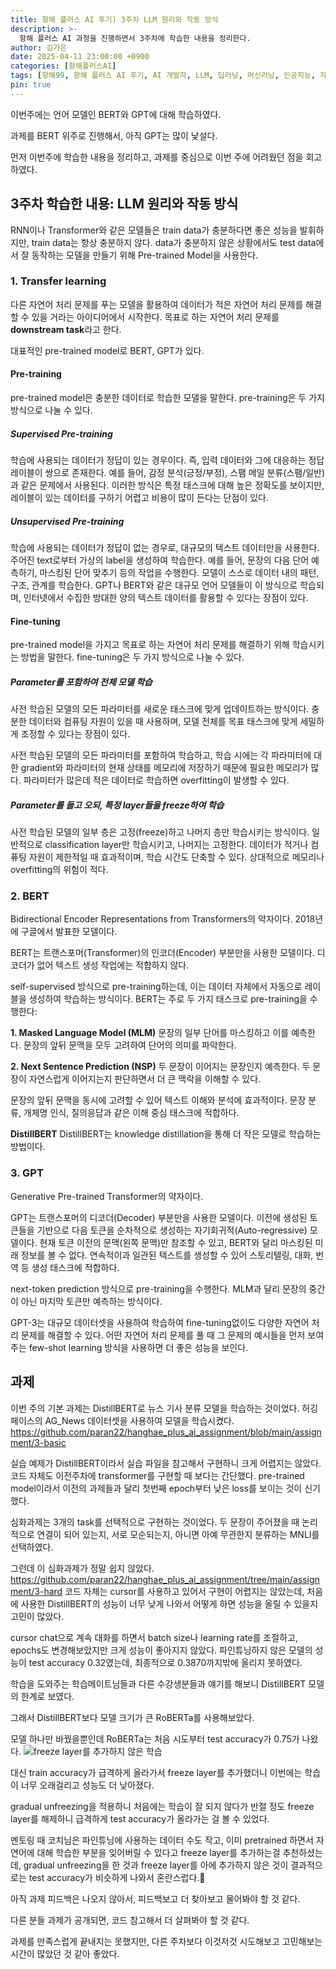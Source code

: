 ```yaml
---
title: 항해 플러스 AI 후기) 3주차 LLM 원리와 작동 방식
description: >-
  항해 플러스 AI 과정을 진행하면서 3주차에 학습한 내용을 정리한다.
author: 김가은
date: 2025-04-11 23:00:00 +0900
categories: [항해플러스AI]
tags: [항해99, 항해 플러스 AI 후기, AI 개발자, LLM, 딥러닝, 머신러닝, 인공지능, 자연어 처리, BERT, GPT]
pin: true
---
```


이번주에는 언어 모델인 BERT와 GPT에 대해 학습하였다.

과제를 BERT 위주로 진행해서, 아직 GPT는 많이 낯설다.

먼저 이번주에 학습한 내용을 정리하고, 과제를 중심으로 이번 주에 어려웠던 점을 회고하였다.

## 3주차 학습한 내용: LLM 원리와 작동 방식

RNN이나 Transformer와 같은 모델들은 train data가 충분하다면 좋은 성능을 발휘하지만, train data는 항상 충분하지 않다.
data가 충분하지 않은 상황에서도 test data에서 잘 동작하는 모델을 만들기 위해 Pre-trained Model을 사용한다.

### 1. Transfer learning
다른 자연어 처리 문제를 푸는 모델을 활용하여 데이터가 적은 자연어 처리 문제를 해결할 수 있을 거라는 아이디어에서 시작한다.
목표로 하는 자연어 처리 문제를 **downstream task**라고 한다.

대표적인 pre-trained model로 BERT, GPT가 있다.

#### Pre-training
pre-trained model은 충분한 데이터로 학습한 모델을 말한다.
pre-training은 두 가지 방식으로 나눌 수 있다.
##### Supervised Pre-training
학습에 사용되는 데이터가 정답이 있는 경우이다. 즉, 입력 데이터와 그에 대응하는 정답 레이블이 쌍으로 존재한다.
예를 들어, 감정 분석(긍정/부정), 스팸 메일 분류(스팸/일반)과 같은 문제에서 사용된다.
이러한 방식은 특정 태스크에 대해 높은 정확도를 보이지만, 레이블이 있는 데이터를 구하기 어렵고 비용이 많이 든다는 단점이 있다.

##### Unsupervised Pre-training
학습에 사용되는 데이터가 정답이 없는 경우로, 대규모의 텍스트 데이터만을 사용한다.
주어진 text로부터 가상의 label을 생성하여 학습한다. 예를 들어, 문장의 다음 단어 예측하기, 마스킹된 단어 맞추기 등의 작업을 수행한다.
모델이 스스로 데이터 내의 패턴, 구조, 관계를 학습한다. 
GPT나 BERT와 같은 대규모 언어 모델들이 이 방식으로 학습되며, 인터넷에서 수집한 방대한 양의 텍스트 데이터를 활용할 수 있다는 장점이 있다.

#### Fine-tuning
pre-trained model을 가지고 목표로 하는 자연어 처리 문제를 해결하기 위해 학습시키는 방법을 말한다.
fine-tuning은 두 가지 방식으로 나눌 수 있다.

##### Parameter를 포함하여 전체 모델 학습
사전 학습된 모델의 모든 파라미터를 새로운 태스크에 맞게 업데이트하는 방식이다. 
충분한 데이터와 컴퓨팅 자원이 있을 때 사용하며, 모델 전체를 목표 태스크에 맞게 세밀하게 조정할 수 있다는 장점이 있다.

사전 학습된 모델의 모든 파라미터를 포함하여 학습하고, 학습 시에는 각 파라미터에 대한 gradient와 파라미터의 현재 상태를 메모리에 저장하기 때문에 필요한 메모리가 많다.
파라미터가 많은데 적은 데이터로 학습하면 overfitting이 발생할 수 있다.

##### Parameter를 들고 오되, 특정 layer들을 freeze하여 학습
사전 학습된 모델의 일부 층은 고정(freeze)하고 나머지 층만 학습시키는 방식이다.
일반적으로 classification layer만 학습시키고, 나머지는 고정한다.
데이터가 적거나 컴퓨팅 자원이 제한적일 때 효과적이며, 학습 시간도 단축할 수 있다.
상대적으로 메모리나 overfitting의 위험이 적다.

### 2. BERT
Bidirectional Encoder Representations from Transformers의 약자이다.
2018년에 구글에서 발표한 모델이다.

BERT는 트랜스포머(Transformer)의 인코더(Encoder) 부분만을 사용한 모델이다. 
디코더가 없어 텍스트 생성 작업에는 적합하지 않다.

self-supervised 방식으로 pre-training하는데, 이는 데이터 자체에서 자동으로 레이블을 생성하여 학습하는 방식이다. 
BERT는 주로 두 가지 태스크로 pre-training을 수행한다:

**1. Masked Language Model (MLM)**
문장의 일부 단어를 마스킹하고 이를 예측한다.
문장의 앞뒤 문맥을 모두 고려하여 단어의 의미를 파악한다.

**2. Next Sentence Prediction (NSP)**
두 문장이 이어지는 문장인지 예측한다.
두 문장이 자연스럽게 이어지는지 판단하면서 더 큰 맥락을 이해할 수 있다.

문장의 앞뒤 문맥을 동시에 고려할 수 있어 텍스트 이해와 분석에 효과적이다.
문장 분류, 개체명 인식, 질의응답과 같은 이해 중심 태스크에 적합하다.

**DistillBERT**
DistillBERT는 knowledge distillation을 통해 더 작은 모델로 학습하는 방법이다.

### 3. GPT
Generative Pre-trained Transformer의 약자이다.

GPT는 트랜스포머의 디코더(Decoder) 부분만을 사용한 모델이다. 
이전에 생성된 토큰들을 기반으로 다음 토큰을 순차적으로 생성하는 자기회귀적(Auto-regressive) 모델이다.
현재 토큰 이전의 문맥(왼쪽 문맥)만 참조할 수 있고, BERT와 달리 마스킹된 미래 정보를 볼 수 없다.
연속적이과 일관된 텍스트를 생성할 수 있어 스토리텔링, 대화, 번역 등 생성 태스크에 적합하다.

next-token prediction 방식으로 pre-training을 수행한다.
MLM과 달리 문장의 중간이 아닌 마지막 토큰만 예측하는 방식이다.

GPT-3는 대규모 데이터셋을 사용하여 학습하여 fine-tuning없이도 다양한 자연어 처리 문제를 해결할 수 있다.
어떤 자연어 처리 문제를 풀 때 그 문제의 예시들을 먼저 보여주는 few-shot learning 방식을 사용하면 더 좋은 성능을 보인다.

## 과제

이번 주의 기본 과제는 DistillBERT로 뉴스 기사 분류 모델을 학습하는 것이었다.
허깅페이스의 AG_News 데이터셋을 사용하여 모델을 학습시켰다.
https://github.com/paran22/hanghae_plus_ai_assignment/blob/main/assignment/3-basic

실습 예제가 DistillBERT이라서 실습 파일을 참고해서 구현하니 크게 어렵지는 않았다.
코드 자체도 이전주차에 transformer를 구현할 때 보다는 간단했다.
pre-trained model이라서 이전의 과제들과 달리 첫번째 epoch부터 낮은 loss를 보이는 것이 신기했다.

심화과제는 3개의 task를 선택적으로 구현하는 것이었다.
두 문장이 주어졌을 때 논리적으로 연결이 되어 있는지, 서로 모순되는지, 아니면 아예 무관한지 분류하는 MNLI를 선택하였다.

그런데 이 심화과제가 정말 쉽지 않았다.
https://github.com/paran22/hanghae_plus_ai_assignment/tree/main/assignment/3-hard
코드 자체는 cursor를 사용하고 있어서 구현이 어렵지는 않았는데, 처음에 사용한 DistillBERT의 성능이 너무 낮게 나와서 어떻게 하면 성능을 올릴 수 있을지 고민이 많았다.

cursor chat으로 계속 대화를 하면서 batch size나 learning rate를 조절하고, epochs도 변경해보았지만 크게 성능이 좋아지지 않았다.
파인튜닝하지 않은 모델의 성능이 test accuracy 0.32였는데, 최종적으로 0.3870까지밖에 올리지 못하였다.

학습을 도와주는 학습메이트님들과 다른 수강생분들과 얘기를 해보니 DistillBERT 모델의 한계로 보였다.

그래서 DistillBERT보다 모델 크기가 큰 RoBERTa를 사용해보았다.

모델 하나만 바꿨을뿐인데 RoBERTa는 처음 시도부터 test accuracy가 0.75가 나왔다.
![freeze layer를 추가하지 않은 학습](https://github.com/user-attachments/assets/8042a1dc-b334-4fb1-969d-dd23edaffae8)

대신 train accuracy가 급격하게 올라가서 freeze layer를 추가했더니 이번에는 학습이 너무 오래걸리고 성능도 더 낮아졌다.

gradual unfreezing을 적용하니 처음에는 학습이 잘 되지 않다가 반절 정도 freeze layer를 해제하니 급격하게 test accuracy가 올라가는 걸 볼 수 있었다.

멘토링 때 코치님은 파인튜닝에 사용하는 데이터 수도 작고, 이미 pretrained 하면서 자연어에 대해 학습한 부분을 잊어버릴 수 있다고 freeze layer를 추가하는걸 추천하셨는데, gradual unfreezing을 한 것과 freeze layer를 아에 추가하지 않은 것이 결과적으로는 test accuracy가 비슷하게 나와서 혼란스럽다.🫠

아직 과제 피드백은 나오지 않아서, 피드백보고 더 찾아보고 물어봐야 할 것 같다.

다른 분들 과제가 공개되면, 코드 참고해서 더 살펴봐야 할 것 같다.

과제를 만족스럽게 끝내지는 못했지만, 다른 주차보다 이것저것 시도해보고 고민해보는 시간이 많았던 것 같아 좋았다.



